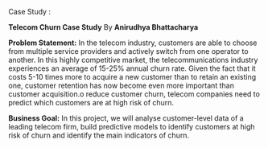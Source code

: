 
Case Study : 

**Telecom Churn Case Study** By **Anirudhya Bhattacharya**  

**Problem Statement:**
In the telecom industry, customers are able to choose from multiple service providers and actively switch from one operator to another. In this highly competitive market, the telecommunications industry experiences an average of 15-25% annual churn rate. Given the fact that it costs 5-10 times more to acquire a new customer than to retain an existing one, customer retention has now become even more important than customer acquisition.o reduce customer churn, telecom companies need to predict which customers are at high risk of churn.

**Business Goal:**
In this project, we will analyse customer-level data of a leading telecom firm, build predictive models to identify customers at high risk of churn and identify the main indicators of churn.
